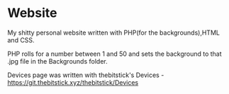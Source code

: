 # Website
My shitty personal website written with PHP(for the backgrounds),HTML and CSS.

PHP rolls for a number between 1 and 50 and sets the background to that .jpg file in the Backgrounds folder.

Devices page was written with thebitstick's Devices - https://git.thebitstick.xyz/thebitstick/Devices
